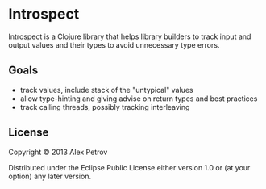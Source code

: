 # Introspect

Introspect is a Clojure library that helps library builders to track 
input and output values and their types to avoid unnecessary type 
errors.

## Goals

  * track values, include stack of the "untypical" values 
  * allow type-hinting and giving advise on return types and best 
  practices
  * track calling threads, possibly tracking interleaving

## License

Copyright © 2013 Alex Petrov

Distributed under the Eclipse Public License either version 1.0 or (at
your option) any later version.
